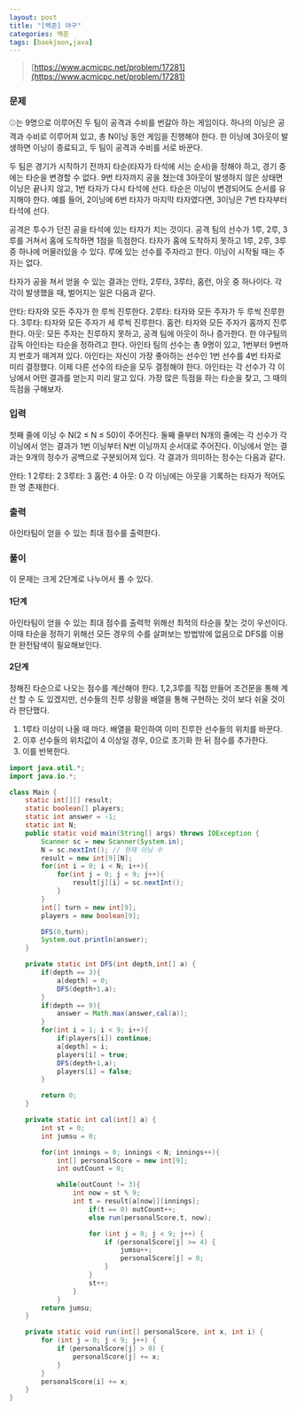 ```yaml
---
layout: post
title: "[백준] 야구"
categories: 백준
tags: [baekjoon,java]
---
```


> [https://www.acmicpc.net/problem/17281](https://www.acmicpc.net/problem/17281)

### 문제
⚾는 9명으로 이루어진 두 팀이 공격과 수비를 번갈아 하는 게임이다. 하나의 이닝은 공격과 수비로 이루어져 있고, 총 N이닝 동안 게임을 진행해야 한다. 한 이닝에 3아웃이 발생하면 이닝이 종료되고, 두 팀이 공격과 수비를 서로 바꾼다.

두 팀은 경기가 시작하기 전까지 타순(타자가 타석에 서는 순서)을 정해야 하고, 경기 중에는 타순을 변경할 수 없다. 9번 타자까지 공을 쳤는데 3아웃이 발생하지 않은 상태면 이닝은 끝나지 않고, 1번 타자가 다시 타석에 선다. 타순은 이닝이 변경되어도 순서를 유지해야 한다. 예를 들어, 2이닝에 6번 타자가 마지막 타자였다면, 3이닝은 7번 타자부터 타석에 선다.

공격은 투수가 던진 공을 타석에 있는 타자가 치는 것이다. 공격 팀의 선수가 1루, 2루, 3루를 거쳐서 홈에 도착하면 1점을 득점한다. 타자가 홈에 도착하지 못하고 1루, 2루, 3루 중 하나에 머물러있을 수 있다. 루에 있는 선수를 주자라고 한다. 이닝이 시작될 때는 주자는 없다.

타자가 공을 쳐서 얻을 수 있는 결과는 안타, 2루타, 3루타, 홈런, 아웃 중 하나이다. 각각이 발생했을 때, 벌어지는 일은 다음과 같다.

안타: 타자와 모든 주자가 한 루씩 진루한다.
2루타: 타자와 모든 주자가 두 루씩 진루한다.
3루타: 타자와 모든 주자가 세 루씩 진루한다.
홈런: 타자와 모든 주자가 홈까지 진루한다.
아웃: 모든 주자는 진루하지 못하고, 공격 팀에 아웃이 하나 증가한다.
한 야구팀의 감독 아인타는 타순을 정하려고 한다. 아인타 팀의 선수는 총 9명이 있고, 1번부터 9번까지 번호가 매겨져 있다. 아인타는 자신이 가장 좋아하는 선수인 1번 선수를 4번 타자로 미리 결정했다. 이제 다른 선수의 타순을 모두 결정해야 한다. 아인타는 각 선수가 각 이닝에서 어떤 결과를 얻는지 미리 알고 있다. 가장 많은 득점을 하는 타순을 찾고, 그 때의 득점을 구해보자.

### 입력
첫째 줄에 이닝 수 N(2 ≤ N ≤ 50)이 주어진다. 둘째 줄부터 N개의 줄에는 각 선수가 각 이닝에서 얻는 결과가 1번 이닝부터 N번 이닝까지 순서대로 주어진다. 이닝에서 얻는 결과는 9개의 정수가 공백으로 구분되어져 있다. 각 결과가 의미하는 정수는 다음과 같다.

안타: 1
2루타: 2
3루타: 3
홈런: 4
아웃: 0
각 이닝에는 아웃을 기록하는 타자가 적어도 한 명 존재한다.

### 출력
아인타팀이 얻을 수 있는 최대 점수를 출력한다.

### 풀이
이 문제는 크게 2단계로 나누어서 풀 수 있다.

#### 1단계
아인타팀이 얻을 수 있는 최대 점수를 출력학 위해선 최적의 타순을 찾는 것이 우선이다.
이때 타순을 정하기 위해선 모든 경우의 수를 살펴보는 방법밖에 없음으로 DFS를 이용한 완전탐색이 필요해보인다.

#### 2단계
정해진 타순으로 나오는 점수를 계산해야 한다.
1,2,3루를 직접 만들어 조건문을 통해 계산 할 수 도 있겠지만,
선수들의 진루 상황을 배열을 통해 구현하는 것이 보다 쉬울 것이라 판단했다.

1. 1루타 이상이 나올 때 마다. 배열을 확인하여 이미 진루한 선수들의 위치를 바꾼다.
2. 이후 선수들의 위치값이 4 이상일 경우, 0으로 초기화 한 뒤 점수를 추가한다.
3. 이를 반복한다.



```java
import java.util.*;
import java.io.*;

class Main {
    static int[][] result;
    static boolean[] players;
    static int answer = -1;
    static int N;
    public static void main(String[] args) throws IOException {
        Scanner sc = new Scanner(System.in);
        N = sc.nextInt(); // 현재 이닝 수
        result = new int[9][N];
        for(int i = 0; i < N; i++){
            for(int j = 0; j < 9; j++){
                result[j][i] = sc.nextInt();
            }
        }
        int[] turn = new int[9];
        players = new boolean[9];

        DFS(0,turn);
        System.out.println(answer);
    }

    private static int DFS(int depth,int[] a) {
        if(depth == 3){
            a[depth] = 0;
            DFS(depth+1,a);
        }
        if(depth == 9){
            answer = Math.max(answer,cal(a));
        }
        for(int i = 1; i < 9; i++){
            if(players[i]) continue;
            a[depth] = i;
            players[i] = true;
            DFS(depth+1,a);
            players[i] = false;
        }

        return 0;
    }

    private static int cal(int[] a) {
        int st = 0;
        int jumsu = 0;

        for(int innings = 0; innings < N; innings++){
            int[] personalScore = new int[9];
            int outCount = 0;

            while(outCount != 3){
                int now = st % 9;
                int t = result[a[now]][innings];
                    if(t == 0) outCount++;
                    else run(personalScore,t, now);

                    for (int j = 0; j < 9; j++) {
                        if (personalScore[j] >= 4) {
                            jumsu++;
                            personalScore[j] = 0;
                        }
                    }
                    st++;
                }
            }
        return jumsu;
    }

    private static void run(int[] personalScore, int x, int i) {
        for (int j = 0; j < 9; j++) {
            if (personalScore[j] > 0) {
                personalScore[j] += x;
            }
        }
        personalScore[i] += x;
    }
}
```



